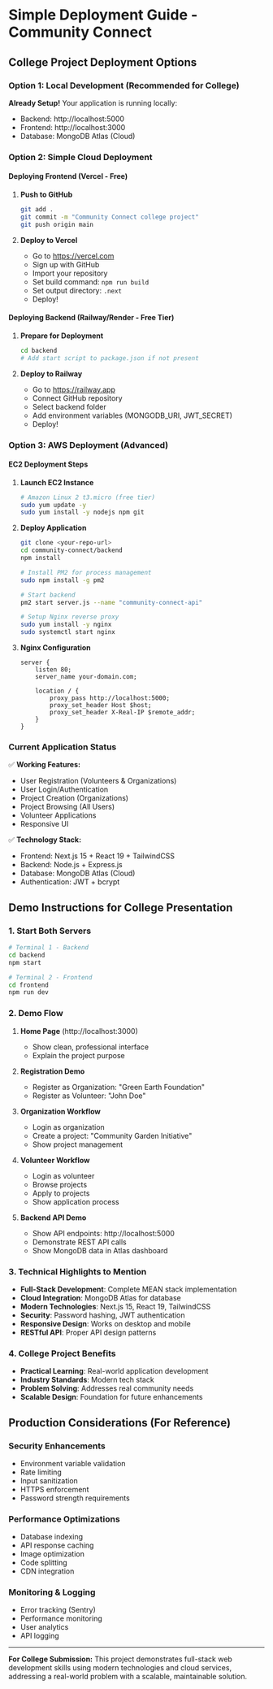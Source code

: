 # Simple Deployment Guide - Community Connect

## College Project Deployment Options

### Option 1: Local Development (Recommended for College)

**Already Setup!** Your application is running locally:
- Backend: http://localhost:5000
- Frontend: http://localhost:3000
- Database: MongoDB Atlas (Cloud)

### Option 2: Simple Cloud Deployment

#### Deploying Frontend (Vercel - Free)

1. **Push to GitHub**
   ```bash
   git add .
   git commit -m "Community Connect college project"
   git push origin main
   ```

2. **Deploy to Vercel**
   - Go to https://vercel.com
   - Sign up with GitHub
   - Import your repository
   - Set build command: `npm run build`
   - Set output directory: `.next`
   - Deploy!

#### Deploying Backend (Railway/Render - Free Tier)

1. **Prepare for Deployment**
   ```bash
   cd backend
   # Add start script to package.json if not present
   ```

2. **Deploy to Railway**
   - Go to https://railway.app
   - Connect GitHub repository
   - Select backend folder
   - Add environment variables (MONGODB_URI, JWT_SECRET)
   - Deploy!

### Option 3: AWS Deployment (Advanced)

#### EC2 Deployment Steps

1. **Launch EC2 Instance**
   ```bash
   # Amazon Linux 2 t3.micro (free tier)
   sudo yum update -y
   sudo yum install -y nodejs npm git
   ```

2. **Deploy Application**
   ```bash
   git clone <your-repo-url>
   cd community-connect/backend
   npm install
   
   # Install PM2 for process management
   sudo npm install -g pm2
   
   # Start backend
   pm2 start server.js --name "community-connect-api"
   
   # Setup Nginx reverse proxy
   sudo yum install -y nginx
   sudo systemctl start nginx
   ```

3. **Nginx Configuration**
   ```nginx
   server {
       listen 80;
       server_name your-domain.com;
       
       location / {
           proxy_pass http://localhost:5000;
           proxy_set_header Host $host;
           proxy_set_header X-Real-IP $remote_addr;
       }
   }
   ```

### Current Application Status

✅ **Working Features:**
- User Registration (Volunteers & Organizations)
- User Login/Authentication
- Project Creation (Organizations)
- Project Browsing (All Users)
- Volunteer Applications
- Responsive UI

✅ **Technology Stack:**
- Frontend: Next.js 15 + React 19 + TailwindCSS
- Backend: Node.js + Express.js
- Database: MongoDB Atlas (Cloud)
- Authentication: JWT + bcrypt

## Demo Instructions for College Presentation

### 1. Start Both Servers
```bash
# Terminal 1 - Backend
cd backend
npm start

# Terminal 2 - Frontend  
cd frontend
npm run dev
```

### 2. Demo Flow

1. **Home Page** (http://localhost:3000)
   - Show clean, professional interface
   - Explain the project purpose

2. **Registration Demo**
   - Register as Organization: "Green Earth Foundation"
   - Register as Volunteer: "John Doe"

3. **Organization Workflow**
   - Login as organization
   - Create a project: "Community Garden Initiative"
   - Show project management

4. **Volunteer Workflow**
   - Login as volunteer
   - Browse projects
   - Apply to projects
   - Show application process

5. **Backend API Demo**
   - Show API endpoints: http://localhost:5000
   - Demonstrate REST API calls
   - Show MongoDB data in Atlas dashboard

### 3. Technical Highlights to Mention

- **Full-Stack Development**: Complete MEAN stack implementation
- **Cloud Integration**: MongoDB Atlas for database
- **Modern Technologies**: Next.js 15, React 19, TailwindCSS
- **Security**: Password hashing, JWT authentication
- **Responsive Design**: Works on desktop and mobile
- **RESTful API**: Proper API design patterns

### 4. College Project Benefits

- **Practical Learning**: Real-world application development
- **Industry Standards**: Modern tech stack
- **Problem Solving**: Addresses real community needs
- **Scalable Design**: Foundation for future enhancements

## Production Considerations (For Reference)

### Security Enhancements
- Environment variable validation
- Rate limiting
- Input sanitization
- HTTPS enforcement
- Password strength requirements

### Performance Optimizations
- Database indexing
- API response caching
- Image optimization
- Code splitting
- CDN integration

### Monitoring & Logging
- Error tracking (Sentry)
- Performance monitoring
- User analytics
- API logging

---

**For College Submission:**
This project demonstrates full-stack web development skills using modern technologies and cloud services, addressing a real-world problem with a scalable, maintainable solution.